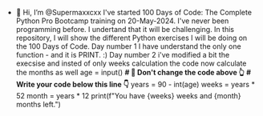 - 👋 Hi, I’m @Supermaxxcxx
I've started 100 Days of Code: The Complete Python Pro Bootcamp training on 20-May-2024.
I've never been programming before.
I undertand that it will be challenging.
In this repository, I will show the different Python exercises I will be doing on the 100 Days of Code.
Day number 1
I have understand the only one function - and it is PRINT. :) 
Day number 2
i've modified a bit the execsise and insted of only weeks calculation the code now calculate the months as well
age = input()
**# 🚨 Don't change the code above 👆**
**# Write your code below this line 👇**
years = 90 - int(age)
weeks = years * 52
month = years * 12
print(f"You have {weeks} weeks and {month} months left.")
